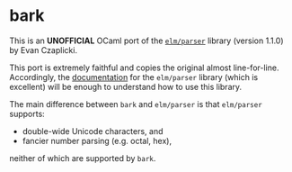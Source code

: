 # bark

This is an **UNOFFICIAL** OCaml port of the
[`elm/parser`](https://package.elm-lang.org/packages/elm/parser/1.1.0/) library
(version 1.1.0) by Evan Czaplicki.

This port is extremely faithful and copies the original almost line-for-line. Accordingly,
the [documentation](https://package.elm-lang.org/packages/elm/parser/1.1.0/) for
the `elm/parser` library (which is excellent) will be enough to understand how to
use this library.

The main difference between `bark` and `elm/parser` is that `elm/parser`
supports:

- double-wide Unicode characters, and
- fancier number parsing (e.g. octal, hex),

neither of which are supported by `bark`.